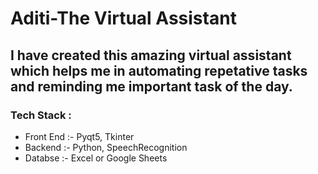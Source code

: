# Aditi-The Virtual Assistant
## I have created this amazing virtual assistant which helps me in automating repetative tasks and reminding me important task of the day.

### Tech Stack : 
- Front End :- Pyqt5, Tkinter
- Backend :- Python, SpeechRecognition
- Databse :- Excel or Google Sheets
